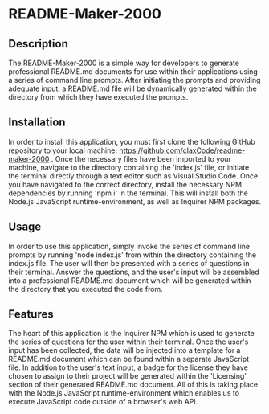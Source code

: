 # README-Maker-2000

## Description

The README-Maker-2000 is a simple way for developers to generate professional README.md documents for use within their applications using a series of command line prompts. After initiating the prompts and providing adequate input, a README.md file will be dynamically generated within the directory from which they have executed the prompts.

## Installation

In order to install this application, you must first clone the following GitHub repository to your local machine: https://github.com/claxCode/readme-maker-2000 . Once the necessary files have been imported to your machine, navigate to the directory containing the 'index.js' file, or initiate the terminal directly through a text editor such as Visual Studio Code. Once you have navigated to the correct directory, install the necessary NPM dependencies by running 'npm i' in the terminal. This will install both the Node.js JavaScript runtime-environment, as well as Inquirer NPM packages.

## Usage

In order to use this application, simply invoke the series of command line prompts by running 'node index.js' from within the directory containing the index.js file. The user will then be presented with a series of questions in their terminal. Answer the questions, and the user's input will be assembled into a professional README.md document which will be generated within the directory that you executed the code from.

## Features

The heart of this application is the Inquirer NPM which is used to generate the series of questions for the user within their terminal. Once the user's input has been collected, the data will be injected into a template for a README.md document which can be found within a separate JavaScript file. In addition to the user's text input, a badge for the license they have chosen to assign to their project will be generated within the 'Licensing' section of their generated README.md document. All of this is taking place with the Node.js JavaScript runtime-environment which enables us to execute JavaScript code outside of a browser's web API.